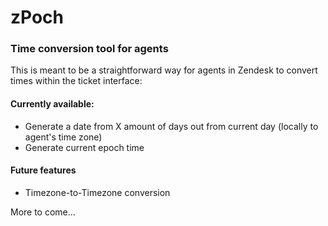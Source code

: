 # zPoch
### Time conversion tool for agents

This is meant to be a straightforward way for agents in Zendesk to convert times within the ticket interface:

#### Currently available:

* Generate a date from X amount of days out from current day (locally to agent's time zone)
* Generate current epoch time

#### Future features
* Timezone-to-Timezone conversion

More to come...
